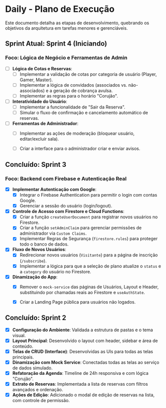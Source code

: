 # Daily - Plano de Execução

Este documento detalha as etapas de desenvolvimento, quebrando os objetivos da arquitetura em tarefas menores e gerenciáveis.

## Sprint Atual: Sprint 4 (Iniciando)

### Foco: Lógica de Negócio e Ferramentas de Admin

- [ ] **Lógica de Cotas e Reservas**:
  - [ ] Implementar a validação de cotas por categoria de usuário (Player, Gamer, Master).
  - [ ] Implementar a lógica de convidados (associados vs. não-associados) e a geração de cobrança avulsa.
  - [ ] Implementar as regras para o horário "Corujão".

- [ ] **Interatividade do Usuário**:
  - [ ] Implementar a funcionalidade de "Sair da Reserva".
  - [ ] Simular o fluxo de confirmação e cancelamento automático de reservas.

- [ ] **Ferramentas de Administrador**:
  - [ ] Implementar as ações de moderação (bloquear usuário, editar/excluir sala).
  - [ ] Criar a interface para o administrador criar e enviar avisos.


## Concluído: Sprint 3

### Foco: Backend com Firebase e Autenticação Real

- [x] **Implementar Autenticação com Google**:
  - [x] Integrar o Firebase Authentication para permitir o login com contas Google.
  - [x] Gerenciar a sessão do usuário (login/logout).
- [x] **Controle de Acesso com Firestore e Cloud Functions**:
  - [x] Criar a função `createUserDocument` para registrar novos usuários no Firestore.
  - [x] Criar a função `setAdminClaim` para gerenciar permissões de administrador via `Custom Claims`.
  - [x] Implementar Regras de Segurança (`firestore.rules`) para proteger todo o banco de dados.
- [x] **Fluxo de Novos Usuários**:
  - [x] Redirecionar novos usuários (`Visitante`) para a página de inscrição (`/subscribe`).
  - [x] Implementar a lógica para que a seleção de plano atualize o `status` e a `category` do usuário no Firestore.
- [x] **Dinamização do App**:
  - [x] Remover o `mock-service` das páginas de Usuários, Layout e Header, substituindo por chamadas reais ao Firestore e `useAuthState`.
  - [x] Criar a Landing Page pública para usuários não logados.


## Concluído: Sprint 2

- [x] **Configuração do Ambiente**: Validada a estrutura de pastas e o tema visual.
- [x] **Layout Principal**: Desenvolvido o layout com header, sidebar e área de conteúdo.
- [x] **Telas de CRUD (Interface)**: Desenvolvidas as UIs para todas as telas principais.
- [x] **Dinamização com Mock Service**: Conectadas todas as telas ao serviço de dados simulado.
- [x] **Refatoração da Agenda**: Timeline de 24h responsiva e com lógica "Corujão".
- [x] **Extrato de Reservas**: Implementada a lista de reservas com filtros avançados e ordenação.
- [x] **Ações de Edição**: Adicionado o modal de edição de reservas na lista, com controle de permissão.
